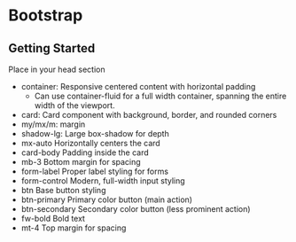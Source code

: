 # Bootstrap

## Getting Started

Place **<link rel="stylesheet" href="https://cdn.jsdelivr.net/npm/bootstrap@4.1.3/dist/css/bootstrap.min.css" integrity="sha384-MCw98/SFnGE8fJT3GXwEOngsV7Zt27NXFoaoApmYm81iuXoPkFOJwJ8ERdknLPMO" crossorigin="anonymous">** in your head section

- container:	Responsive centered content with horizontal padding
  - Can use container-fluid for a full width container, spanning the entire width of the viewport.
- card:	Card component with background, border, and rounded corners
- my/mx/m:	margin
- shadow-lg:	Large box-shadow for depth
- mx-auto	Horizontally centers the card
- card-body	Padding inside the card
- mb-3	Bottom margin for spacing
- form-label	Proper label styling for forms
- form-control	Modern, full-width input styling
- btn	Base button styling
- btn-primary	Primary color button (main action)
- btn-secondary	Secondary color button (less prominent action)
- fw-bold	Bold text
- mt-4	Top margin for spacing
